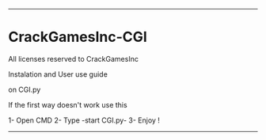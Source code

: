   -----------------------------------------
# CrackGamesInc-CGI

All licenses reserved  to CrackGamesInc

Instalation and User use guide

 on CGI.py

If the first way doesn't work use this

1- Open CMD
2- Type -start CGI.py- 
3- Enjoy !
  
  
  
  -----------------------------------------
